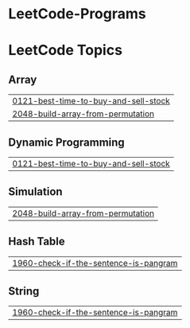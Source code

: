 # LeetCode-Programs
<!---LeetCode Topics Start-->
# LeetCode Topics
## Array
|  |
| ------- |
| [0121-best-time-to-buy-and-sell-stock](https://github.com/pawanuser/LeetCode-Programs/tree/master/0121-best-time-to-buy-and-sell-stock) |
| [2048-build-array-from-permutation](https://github.com/pawanuser/LeetCode-Programs/tree/master/2048-build-array-from-permutation) |
## Dynamic Programming
|  |
| ------- |
| [0121-best-time-to-buy-and-sell-stock](https://github.com/pawanuser/LeetCode-Programs/tree/master/0121-best-time-to-buy-and-sell-stock) |
## Simulation
|  |
| ------- |
| [2048-build-array-from-permutation](https://github.com/pawanuser/LeetCode-Programs/tree/master/2048-build-array-from-permutation) |
## Hash Table
|  |
| ------- |
| [1960-check-if-the-sentence-is-pangram](https://github.com/pawanuser/LeetCode-Programs/tree/master/1960-check-if-the-sentence-is-pangram) |
## String
|  |
| ------- |
| [1960-check-if-the-sentence-is-pangram](https://github.com/pawanuser/LeetCode-Programs/tree/master/1960-check-if-the-sentence-is-pangram) |
<!---LeetCode Topics End-->